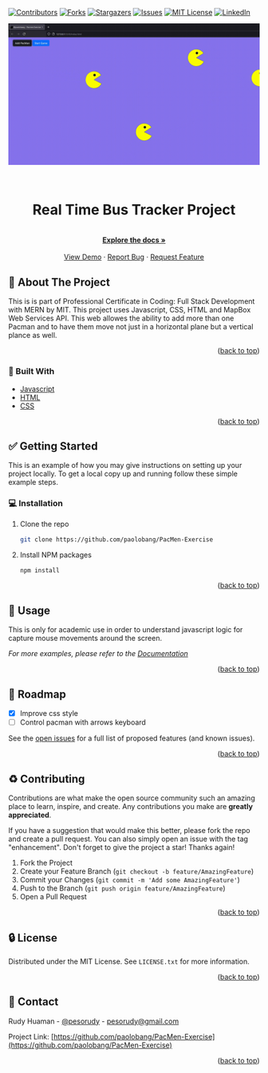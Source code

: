 <div id="top"></div>
<!--
*** Thanks for checking out the Best-README-Template. If you have a suggestion
*** that would make this better, please fork the repo and create a pull request
*** or simply open an issue with the tag "enhancement".
*** Don't forget to give the project a star!
*** Thanks again! Now go create something AMAZING! :D
-->



<!-- PROJECT SHIELDS -->
<!--
*** I'm using markdown "reference style" links for readability.
*** Reference links are enclosed in brackets [ ] instead of parentheses ( ).
*** See the bottom of this document for the declaration of the reference variables
*** for contributors-url, forks-url, etc. This is an optional, concise syntax you may use.
*** https://www.markdownguide.org/basic-syntax/#reference-style-links
-->
[![Contributors][contributors-shield]][contributors-url]
[![Forks][forks-shield]][forks-url]
[![Stargazers][stars-shield]][stars-url]
[![Issues][issues-shield]][issues-url]
[![MIT License][license-shield]][license-url]
[![LinkedIn][linkedin-shield]][linkedin-url]


![Product Name Screen Shot][product-screenshot]
<!-- PROJECT LOGO -->
<br />
<div align="center">
<h1 align="center">Real Time Bus Tracker Project </h1>

  <p align="center">
    <br />
    <a href="https://github.com/paolobang/PacMen-Exercise" ><strong>Explore the docs »</strong></a>
    <br />
    <br />
    <a href="https://paolobang.github.io/PacMen-Exercise/" target="_blank">View Demo</a>
    ·
    <a href="https://github.com/paolobang/PacMen-Exercise/issues">Report Bug</a>
    ·
    <a href="https://github.com/paolobang/PacMen-Exercise/issues">Request Feature</a>
  </p>
</div>



<!-- ABOUT THE PROJECT -->
## :open_file_folder: About The Project



This is is part of Professional Certificate in Coding: Full Stack Development with MERN by MIT. This project uses Javascript, CSS, HTML and MapBox Web Services API. This web allowes the ability to add more than one Pacman and to have them move not just in a horizontal plane but a vertical plance as well.

<p align="right">(<a href="#top">back to top</a>)</p>



### :rocket: Built With

* [Javascript](https://developer.mozilla.org/en-US/docs/Web/JavaScript)
* [HTML](https://developer.mozilla.org/en-US/docs/Web/HTML)
* [CSS](https://developer.mozilla.org/en-US/docs/Web/CSS)

<p align="right">(<a href="#top">back to top</a>)</p>



<!-- GETTING STARTED -->
## :white_check_mark: Getting Started

This is an example of how you may give instructions on setting up your project locally.
To get a local copy up and running follow these simple example steps.

### :computer: Installation

1. Clone the repo
   ```sh
   git clone https://github.com/paolobang/PacMen-Exercise
   ```
2. Install NPM packages
   ```sh
   npm install
   ```

<p align="right">(<a href="#top">back to top</a>)</p>



<!-- USAGE EXAMPLES -->
## :pencil: Usage

This is only for academic use in order to understand javascript logic for capture mouse movements around the screen. 

_For more examples, please refer to the [Documentation](https://example.com)_

<p align="right">(<a href="#top">back to top</a>)</p>



<!-- ROADMAP -->
## :dart: Roadmap

- [x] Improve css style
- [ ] Control pacman with arrows keyboard

See the [open issues](https://github.com/paolobang/PacMen-Exercise/issues) for a full list of proposed features (and known issues).

<p align="right">(<a href="#top">back to top</a>)</p>



<!-- CONTRIBUTING -->
## :recycle: Contributing

Contributions are what make the open source community such an amazing place to learn, inspire, and create. Any contributions you make are **greatly appreciated**.

If you have a suggestion that would make this better, please fork the repo and create a pull request. You can also simply open an issue with the tag "enhancement".
Don't forget to give the project a star! Thanks again!

1. Fork the Project
2. Create your Feature Branch (`git checkout -b feature/AmazingFeature`)
3. Commit your Changes (`git commit -m 'Add some AmazingFeature'`)
4. Push to the Branch (`git push origin feature/AmazingFeature`)
5. Open a Pull Request

<p align="right">(<a href="#top">back to top</a>)</p>



<!-- LICENSE -->
## :lock: License

Distributed under the MIT License. See `LICENSE.txt` for more information.

<p align="right">(<a href="#top">back to top</a>)</p>



<!-- CONTACT -->
## :wave: Contact

Rudy Huaman - [@pesorudy](https://twitter.com/pesorudy) - pesorudy@gmail.com

Project Link: [https://github.com/paolobang/PacMen-Exercise](https://github.com/paolobang/PacMen-Exercise)

<p align="right">(<a href="#top">back to top</a>)</p>


<!-- MARKDOWN LINKS & IMAGES -->
<!-- https://www.markdownguide.org/basic-syntax/#reference-style-links -->
[contributors-shield]: https://img.shields.io/github/contributors/paolobang/PacMen-Exercise.svg?style=for-the-badge
[contributors-url]: https://github.com/paolobang/PacMen-Exercise/graphs/contributors
[forks-shield]: https://img.shields.io/github/forks/paolobang/PacMen-Exercise.svg?style=for-the-badge
[forks-url]: https://github.com/paolobang/PacMen-Exercise/network/members
[stars-shield]: https://img.shields.io/github/stars/paolobang/PacMen-Exercise.svg?style=for-the-badge
[stars-url]: https://github.com/paolobang/PacMen-Exercise/stargazers
[issues-shield]: https://img.shields.io/github/issues/paolobang/PacMen-Exercise.svg?style=for-the-badge
[issues-url]: https://github.com/paolobang/PacMen-Exercise/issues
[license-shield]: https://img.shields.io/github/license/paolobang/PacMen-Exercise.svg?style=for-the-badge
[license-url]: https://github.com/paolobang/PacMen-Exercise/blob/master/LICENSE.txt
[linkedin-shield]: https://img.shields.io/badge/-LinkedIn-black.svg?style=for-the-badge&logo=linkedin&colorB=555
[linkedin-url]: https://www.linkedin.com/in/rudyhuaman/
[product-screenshot]: /assets/screen.gif